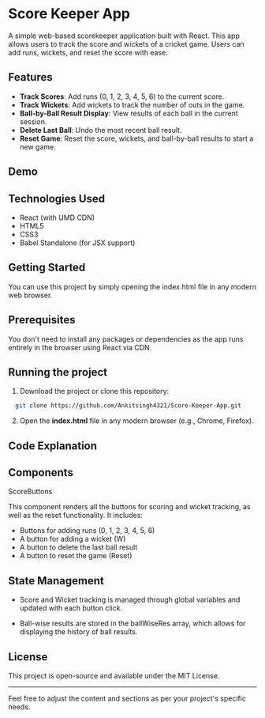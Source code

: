 # Score Keeper App

A simple web-based scorekeeper application built with React. This app allows users to track the score and wickets of a cricket game. Users can add runs, wickets, and reset the score with ease.


## Features

- **Track Scores**: Add runs (0, 1, 2, 3, 4, 5, 6) to the current score.
- **Track Wickets**: Add wickets to track the number of outs in the game.
- **Ball-by-Ball Result Display**: View results of each ball in the current session.
- **Delete Last Ball**: Undo the most recent ball result.
- **Reset Game**: Reset the score, wickets, and ball-by-ball results to start a new game.
## Demo




## Technologies Used

- React (with UMD CDN)
- HTML5
- CSS3
- Babel Standalone (for JSX support)

## Getting Started

You can use this project by simply opening the index.html file in any modern web browser.

## Prerequisites

You don't need to install any packages or dependencies as the app runs entirely in the browser using React via CDN.


## Running the project

1. Download the project or clone this repository:

```bash
  git clone https://github.com/Ankitsingh4321/Score-Keeper-App.git
```

2. Open the **index.html** file in any modern browser (e.g., Chrome, Firefox).


## Code Explanation

## Components

ScoreButtons

This component renders all the buttons for scoring and wicket tracking, as well as the reset functionality. It includes:

* Buttons for adding runs (0, 1, 2, 3, 4, 5, 6)
* A button for adding a wicket (W)
* A button to delete the last ball result
* A button to reset the game (Reset)

## State Management

* Score and Wicket tracking is managed through global variables and updated with each button click.

* Ball-wise results are stored in the ballWiseRes array, which allows for displaying the history of ball results.

## License

This project is open-source and available under the MIT License.

---

Feel free to adjust the content and sections as per your project's specific needs.

